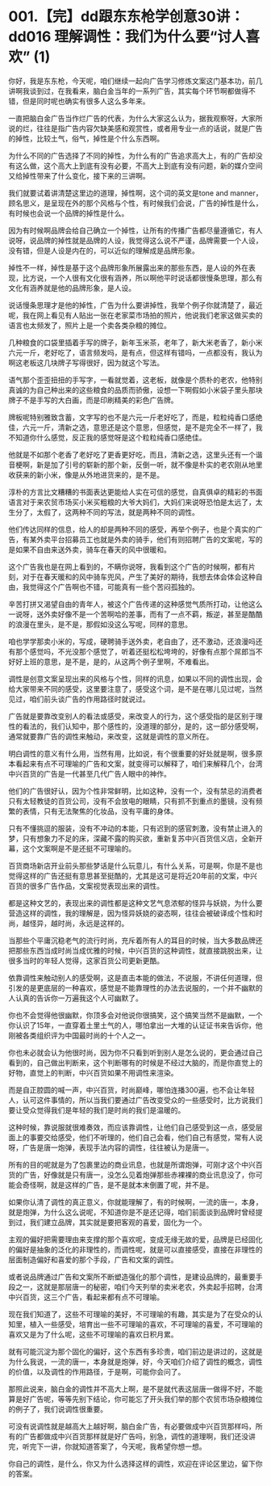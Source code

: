 # 001.【完】dd跟东东枪学创意30讲：dd016 理解调性：我们为什么要“讨人喜欢” (1)

你好，我是东东枪，今天呢，咱们继续一起向广告学习修炼文案这门基本功，前几讲啊我谈到过，在我看来，脑白金当年的一系列广告，其实每个环节啊都做得不错，但是同时呢也确实有很多人这么多年来。

一直把脑白金广告当作烂广告的代表，为什么大家这么认为，据我观察呀，大家所说的烂，往往是指广告内容欠缺美感和观赏性，或者用专业一点的话说，就是广告的掉性，比较土气，俗气，掉性是个什么东西啊。

为什么不同的广告选择了不同的掉性，为什么有的广告追求高大上，有的广告却没有这么做，这个高大上到底有没有必要，不高大上到底有没有问题，新的媒介空间又给掉性带来了什么变化，接下来的三讲啊。

我们就要试着讲清楚这里边的道理，掉性啊，这个词的英文是tone and manner，顾名思义，是呈现在外的那个风格与个性，有时候我们会说，广告的掉性是什么，有时候也会说一个品牌的掉性是什么。

因为有时候啊品牌会给自己确立一个掉性，让所有的传播广告都尽量遵循它，有人说呀，说品牌的掉性就是品牌的人设，我觉得这么说不严谨，品牌需要一个人设，没有错，但是人设是内在的，可以近似的理解成是品牌形象。

掉性不一样，掉性是基于这个品牌形象所展露出来的那些东西，是人设的外在表现，比方说，一个人很有文化很有涵养，所以啊他平时说话都很慢条思理，那么有文化有涵养就是他的品牌形象，是人设。

说话慢条思理才是他的掉性，广告为什么要讲掉性，我举个例子你就清楚了，最近呢，我在网上看见有人贴出一张在老家菜市场拍的照片，他说我们老家这做买卖的语言也太频发了，照片上是一个卖各类杂粮的摊位。

几种粮食的口袋里插着手写的牌子，新年玉米茶，老年了，新大米老香了，新小米六元一斤，老好吃了，语言频发吗，是有点，但这样有错吗，一点都没有，我认为啊这老板这几块牌子写得很好，因为就这个写法。

语气那个歪歪扭扭的手写字，一看就觉着，这老板，就像是个质朴的老农，他特别真诚的为自己种出来的这些粮食的品质而骄傲，设想一下啊假如小米袋子里头那块牌子不是手写的大白画，而是印刷精美的彩色广告牌。

牌板呢特别雅致含蓄，文字写的也不是六元一斤老好吃了，而是，粒粒纯香口感绝佳，六元一斤，清新之选，意思还是这个意思，但感觉，是不是完全不一样了，我不知道你什么感觉，反正我的感觉呀是这个粒粒纯香口感绝佳。

他就是不如那个老香了老好吃了更香更好吃，而且，清新之选，这里头还有一个谐音梗啊，新是加了引号的崭新的那个新，反倒一听，就不像是朴实的老农刚从地里收获来的新小米，像是从外地进货来的，是不是。

淳朴的方言比文糟糟的书面表达更能给人实在可信的感觉，自真俱卓的精彩的书面语言对于来农贸市场买小米买粗粮的大爷大妈们，大妈们来说呀恐怕是太远了，太生分了，太假了，这两种不同的写法，就是两种不同的调性。

他们传达同样的信息，给人的却是两种不同的感受，再举个例子，也是个真实的广告，有某外卖平台招募员工也就是外卖的骑手，他们有则招聘广告的文案呢，写的是如果不自由来送外卖，骑车在春天的风中很暖和。

这个广告我也是在网上看到的，不瞒你说呀，我看到这个广告的时候啊，都有片刻，对于在春天暖和的风中骑车兜风，产生了美好的期待，我想去体会体会这种自由，我觉得这个广告啊也不错，可能真有一些个苦闷孤独的。

辛苦打拼又渴望自由的青年人，被这个广告传递的这种感觉气质所打动，让他这么一说呀，送外卖好像不是一个苦啊哈的差事，而有了一点不羁，叛逆，甚至是酷酷的浪漫在里头，是不是，那假如没这么写呢，同样的意思。

咱也学学那卖小米的，写成，硬聘骑手送外卖，老自由了，还不激动，还浪漫吗还有那个感觉吗，不光没那个感觉了，听着还挺松松垮垮的，好像有点那个屌郎当不好好上班的意思，是不是，是的，从这两个例子里啊，不难看出。

调性是创意文案呈现出来的风格与个性，同样的讯息，如果以不同的调性出现，会给大家带来不同的感受，这里要注意了，感受这个词，是不是在哪儿见过呢，当然见过，咱们前头谈广告的作用路径时就说过。

广告就是要靠改变别人的看法或感受，来改变人的行为，这个感受指的是区别于理性的看法的，我们认知中，那个感性的，没道理的部分，是的，这一部分感受啊，通常就要靠广告的调性来触动，来改变，这就是调性的意义所在。

明白调性的意义有什么用，当然有用，比如说，有个很重要的好处就是啊，很多原本看起来有点不可理喻的广告和文案，就变得可以解释了，咱们来解释几个，台湾中兴百货的广告是一代甚至几代广告人眼中的神作。

他们的广告很好认，因为个性非常鲜明，比如这种，没有一个，没有禁忌的消费者只有太轻教徒的百货公司，没有不会放电的眼睛，只有抓不到重点的墨镜，没有频繁的表情，只有无法聚焦的化妆品，没有平庸的身体。

只有不懂挑逗的服装，没有不冲动的本能，只有迟到的感官刺激，没有禁止进入的梦，只有想象力不足的床，深藏不露的购买欲，重新复苏中兴百货信义店，全新开幕，这个文案啊是不是还挺不可理喻的。

百货商场新店开业前头那些梦话是什么玩意儿，有什么关系，可是啊，你是不是也觉得这样的广告还挺有意思甚至挺酷的，尤其是这可是将近20年前的文案，中兴百货的很多广告作品，文案视觉表现出来的调性。

都是这种文艺的，表现出来的调性都是这种文艺气息浓郁的怪异与妖娆，为什么要营造这样的调性，我的理解是，因为怪异妖娆的姿态啊，往往会被破译成个性和时尚，越怪异，越时尚，永远是这样的。

当那些个平庸沉稳老气的流行时尚，充斥着所有人的耳目的时候，当大多数品牌还把那些东西当成时尚当成优雅的时候，中兴百货的这种调性，就直接跳脱出来，让很多当时的年轻人觉得，这家百货公司更新更酷。

依靠调性来触动别人的感受啊，这是直击本能的做法，不说服，不讲任何道理，但引发的是更底层的一种喜欢，感觉是不能靠理性的办法去说服的，一个并不幽默的人认真的告诉你一万遍我这个人可幽默了。

你也不会觉得他很幽默，你顶多会对他说你很搞笑，这个搞笑当然不是幽默，一个你认识了15年，一直穿着土里土气的人，哪怕拿出一大堆的认证证书来告诉你，他刚被各类组织评为中国最时尚的十个人之一。

你也未必就会认为他很时尚，因为你不只看到听到别人是怎么说的，更会通过自己看到的，自己做出判断来，这个判断哪有的时候是不经过大脑的，而是你直觉上的好物，直觉上的判断，中兴百货如果不用调性来渲染。

而是自正腔圆的喊一声，中兴百货，时尚巅峰，哪怕连播300遍，也不会让年轻人，认可这件事情的，所以当我们要通过广告改变受众的一些感受时，比方说我们要让受众觉得我们是年轻的我们是时尚的我们是温暖的。

这种时候，靠说服就很难奏效，而应该靠调性，让他们自己感受到这一点，感受层面上的事要交给感受，他们不听理的，他们自己会看，他们自己有感觉，常有人说呀，广告是唐一炮弹，表现手法内容的调性，往往被认为是唐一。

所有的目的呢就是为了包裹里边的商业讯息，也就是所谓炮弹，可刚才这个中兴百货的广告，好像就是只有唐一，没怎么见着炮弹那些赤裸裸的商业讯息没了，你可能会奇怪啊，就是这样的广告，是不是就本末倒置了呢，并不是。

如果你认清了调性的真正意义，你就能理解了，有的时候啊，一流的唐一，本身，就是炮弹，为什么这么说呢，不知道你是不是还记得，咱们前面谈到品牌时曾经提到过，我们建立品牌，其实就是要把客观的喜爱，固化为一个。

主观的偏好把需要理由来支撑的那个喜欢呢，变成无缘无故的爱，品牌是已经固化的偏好是抽象的泛化的非理性的，而调性呢，就是可以直接感受，直接在非理性的层面制造偏好和喜爱的那个手段，广告和文案的调性。

或者说品牌通过广告和文案所不断塑造强化的那个调性，是建设品牌的，最重要手段之一，这就是那层唐一的秘密，咱们今天列举的卖米老农，外卖起手招聘，台湾中兴百货，这三个广告，看起来都有点不可理喻。

现在我们知道了，这些不可理喻的美好，不可理喻的有趣，其实是为了在受众的认知里，植入一些感受，培育出一些不可理喻的喜欢，不可理喻的喜爱，不可理喻的喜欢又是为了什么呢，这些不可理喻的喜欢日积月累。

就有可能沉淀为那个固化的偏好，这个东西有多珍贵，咱们前边是讲过的，这就是为什么我说，一流的唐一，本身就是炮弹，好，今天咱们介绍了调性的概念，调性的价值，以及调性的作用路径，于是啊，可能你会问了。

那照此说来，脑白金的调性并不高大上啊，是不是就代表这层唐一做得不好，不能算是好广告呢，等等先别下结论，你可能忘了开头我们举的那个农贸市场杂粮摊位的例子了，我们说调性很重要。

可没有说调性就是越高大上越好啊，脑白金广告，有必要做成中兴百货那样吗，所有的广告都做成中兴百货那样就是好广告吗，别急，调性的道理啊，我们还没讲完，听完下一讲，你就知道答案了，今天呢，我希望你想一想。

你自己的调性，是什么，你又为什么选择这样的调性，欢迎在评论区里边，留下你的答案。